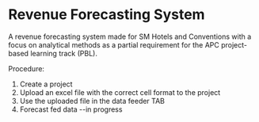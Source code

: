 # Revenue Forecasting System
A revenue forecasting system made for SM Hotels and Conventions with a focus on analytical methods as a partial requirement for the APC project-based learning track (PBL).

Procedure:
1. Create a project
2. Upload an excel file with the correct cell format to the project
3. Use the uploaded file in the data feeder TAB
4. Forecast fed data --in progress
